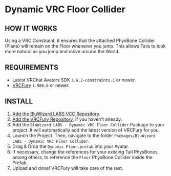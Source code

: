 # Dynamic VRC Floor Collider

## HOW IT WORKS

Using a VRC Constraint, it ensures that the attached PhysBone Collider (Plane) will remain on the Floor whenever you jump. This allows Tails to look more natural as you jump and move around the World.

## REQUIREMENTS

- Latest VRChat Avatars SDK `3.6.2-constraints.1` or newer.
- [VRCFury](https://vrcfury.com/download) `1.980.0` or newer.

## INSTALL

1. [Add the BluWizard LABS VCC Repository](https://vpm.bluwizard.net).
2. [Add the VRCFury Repository](https://vrcfury.com/download), if you haven't already.
3. Add the `BluWizard LABS - Dynamic VRC Floor Collider` Package to your project. It will automatically add the latest version of VRCFury for you.
4. Launch the Project. Then, navigate to the folder `Packages/BluWizard LABS - Dynamic VRC Floor Collider`.
5. Drag & Drop the `Dynamic Floor.prefab` into your Avatar.
6. If necessary, change the references for your existing Tail PhysBones, among others, to reference the `Floor` PhysBone Collider inside the Prefab.
7. Upload and done! VRCFury will take care of the rest.